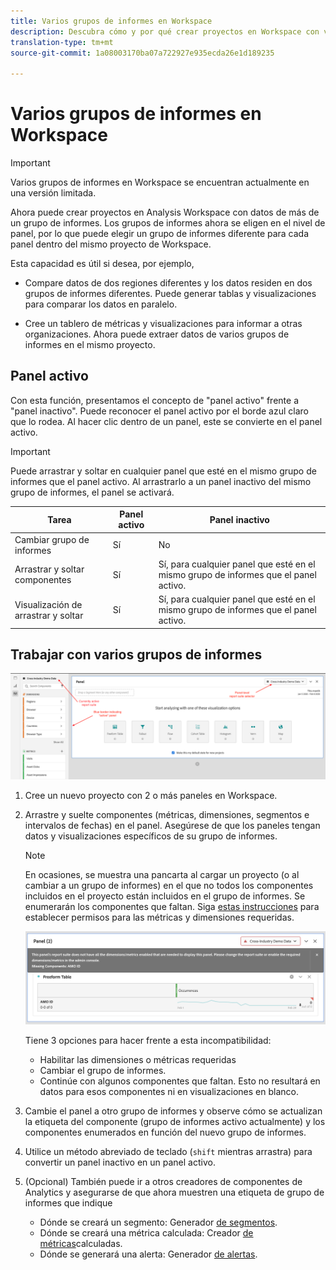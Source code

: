 ```yaml
---
title: Varios grupos de informes en Workspace
description: Descubra cómo y por qué crear proyectos en Workspace con varios grupos de informes
translation-type: tm+mt
source-git-commit: 1a08003170ba07a722927e935ecda26e1d189235

---
```



# Varios grupos de informes en Workspace

>[!IMPORTANT]
>Varios grupos de informes en Workspace se encuentran actualmente en una versión limitada.

Ahora puede crear proyectos en Analysis Workspace con datos de más de un grupo de informes. Los grupos de informes ahora se eligen en el nivel de panel, por lo que puede elegir un grupo de informes diferente para cada panel dentro del mismo proyecto de Workspace.

Esta capacidad es útil si desea, por ejemplo,

* Compare datos de dos regiones diferentes y los datos residen en dos grupos de informes diferentes. Puede generar tablas y visualizaciones para comparar los datos en paralelo.

* Cree un tablero de métricas y visualizaciones para informar a otras organizaciones. Ahora puede extraer datos de varios grupos de informes en el mismo proyecto.

## Panel activo

Con esta función, presentamos el concepto de &quot;panel activo&quot; frente a &quot;panel inactivo&quot;. Puede reconocer el panel activo por el borde azul claro que lo rodea. Al hacer clic dentro de un panel, este se convierte en el panel activo.

>[!IMPORTANT]
>Puede arrastrar y soltar en cualquier panel que esté en el mismo grupo de informes que el panel activo. Al arrastrarlo a un panel inactivo del mismo grupo de informes, el panel se activará.

| Tarea | Panel activo | Panel inactivo |
|---|---|---|
| Cambiar grupo de informes | Sí | No |
| Arrastrar y soltar componentes | Sí | Sí, para cualquier panel que esté en el mismo grupo de informes que el panel activo. |
| Visualización de arrastrar y soltar | Sí | Sí, para cualquier panel que esté en el mismo grupo de informes que el panel activo. |

## Trabajar con varios grupos de informes

![](assets/mrs-ui.png)

1. Cree un nuevo proyecto con 2 o más paneles en Workspace.

1. Arrastre y suelte componentes (métricas, dimensiones, segmentos e intervalos de fechas) en el panel. Asegúrese de que los paneles tengan datos y visualizaciones específicos de su grupo de informes.


   >[!NOTE]
   >En ocasiones, se muestra una pancarta al cargar un proyecto (o al cambiar a un grupo de informes) en el que no todos los componentes incluidos en el proyecto están incluidos en el grupo de informes. Se enumerarán los componentes que faltan. Siga [estas instrucciones](/help/admin/admin-console/permissions/product-profile.md) para establecer permisos para las métricas y dimensiones requeridas.

   ![](assets/incompat-rs.png)

   Tiene 3 opciones para hacer frente a esta incompatibilidad:
   * Habilitar las dimensiones o métricas requeridas
   * Cambiar el grupo de informes.
   * Continúe con algunos componentes que faltan. Esto no resultará en datos para esos componentes ni en visualizaciones en blanco.

1. Cambie el panel a otro grupo de informes y observe cómo se actualizan la etiqueta del componente (grupo de informes activo actualmente) y los componentes enumerados en función del nuevo grupo de informes.

1. Utilice un método abreviado de teclado (`shift` mientras arrastra) para convertir un panel inactivo en un panel activo.

1. (Opcional) También puede ir a otros creadores de componentes de Analytics y asegurarse de que ahora muestren una etiqueta de grupo de informes que indique

   * Dónde se creará un segmento: Generador [de segmentos](https://docs.adobe.com/content/help/en/analytics/components/segmentation/segmentation-workflow/seg-build.html).
   * Dónde se creará una métrica calculada: Creador [de métricas](https://docs.adobe.com/content/help/en/analytics/components/calculated-metrics/calcmetric-workflow/cm-build-metrics.html)calculadas.
   * Dónde se generará una alerta: Generador [de alertas](https://docs.adobe.com/content/help/en/analytics/components/alerts/alert-builder.html).